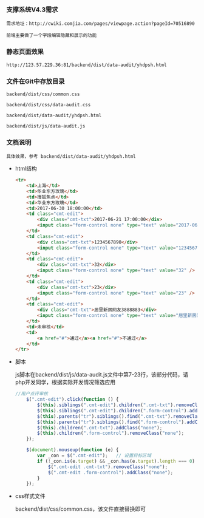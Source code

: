 ### 支撑系统V4.3需求

    需求地址：http://cwiki.comjia.com/pages/viewpage.action?pageId=70516890

    前端主要做了一个字段编辑隐藏和展示的功能

### 静态页面效果

    http://123.57.229.36:81/backend/dist/data-audit/yhdpsh.html

### 文件在Git中存放目录

    backend/dist/css/common.css

    backend/dist/css/data-audit.css

    backend/dist/data-audit/yhdpsh.html

    backend/dist/js/data-audit.js

### 文档说明

    具体效果，参考 backend/dist/data-audit/yhdpsh.html

* html结构

    ```html
    <tr>
        <td>上海</td>
        <td>华业东方玫瑰</td>
        <td>搜狐焦点</td>
        <td>华业东方玫瑰</td>
        <td>2017-06-30 18:00:00</td>
        <td class="cmt-edit">
            <div class="cmt-txt">2017-06-21 17:00:00</div>
            <input class="form-control none" type="text" value="2017-06-21 17:00:00" />
        </td>
        <td class="cmt-edit">
            <div class="cmt-txt">1234567890</div>
            <input class="form-control none" type="text" value="1234567890" />
        </td>
        <td class="cmt-edit">
            <div class="cmt-txt">32</div>
            <input class="form-control none" type="text" value="32" />
        </td>
        <td class="cmt-edit">
            <div class="cmt-txt">23</div>
            <input class="form-control none" type="text" value="23" />
        </td>
        <td class="cmt-edit">
            <div class="cmt-txt">居里新房网友3888883</div>
            <input class="form-control none" type="text" value="居里新房网友3888883" />
        </td>
        <td>未审核</td>
        <td>
            <a href="#">通过</a><a href="#">不通过</a>
        </td>
    </tr>
    ```

* 脚本

    js脚本在backend/dist/js/data-audit.js文件中第7-23行，该部分代码，请php开发同学，根据实际开发情况筛选应用

    ```javascript
    //用户点评审核
        $(".cmt-edit").click(function () {
            $(this).siblings(".cmt-edit").children(".cmt-txt").removeClass("none");
            $(this).siblings(".cmt-edit").children(".form-control").addClass("none");
            $(this).parents("tr").siblings().find(".cmt-txt").removeClass("none");
            $(this).parents("tr").siblings().find(".form-control").addClass("none");
            $(this).children(".cmt-txt").addClass("none");
            $(this).children(".form-control").removeClass("none");
        });

        $(document).mouseup(function (e) {
            var _con = $(".cmt-edit");   // 设置目标区域
            if (!_con.is(e.target) && _con.has(e.target).length === 0) { // Mark 1
                $(".cmt-edit .cmt-txt").removeClass("none");
                $(".cmt-edit .form-control").addClass("none");
            }
        });
    ```

* css样式文件

    backend/dist/css/common.css，该文件直接替换即可